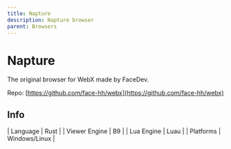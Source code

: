 ```yaml
---
title: Napture
description: Napture browser
parent: Browsers
---
```

# Napture

The original browser for WebX made by FaceDev.

Repo: [https://github.com/face-hh/webx](https://github.com/face-hh/webx)

## Info

| Language      | Rust          |
| Viewer Engine | B9            |
| Lua Engine    | Luau          |
| Platforms     | Windows/Linux |
